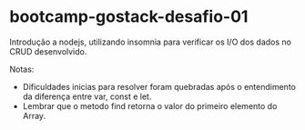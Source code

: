 # bootcamp-gostack-desafio-01
Introdução a nodejs, utilizando insomnia para verificar os I/O dos dados no CRUD desenvolvido.


Notas: 
- Dificuldades inicias para resolver foram quebradas após o entendimento da diferença entre var, const e let.
- Lembrar que o metodo find retorna o valor do primeiro elemento do Array.

